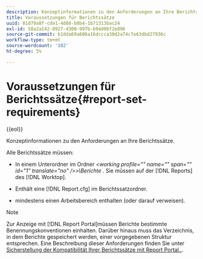 ```yaml
---
description: Konzeptinformationen zu den Anforderungen an Ihre Berichtssätze.
title: Voraussetzungen für Berichtssätze
uuid: 81d79a8f-cde1-4d86-b8b4-1b71313bac24
exl-id: 58a2a142-8927-4300-997b-b94d0bf2e896
source-git-commit: b1dda69a606a16dccca30d2a74c7e63dbd27936c
workflow-type: tm+mt
source-wordcount: '102'
ht-degree: 5%

---
```


# Voraussetzungen für Berichtssätze{#report-set-requirements}

{{eol}}

Konzeptinformationen zu den Anforderungen an Ihre Berichtssätze.

Alle Berichtssätze müssen:

* In einem Unterordner im Ordner *&lt;working profile=&quot;&quot; name=&quot;&quot; span=&quot;&quot; id=&quot;1&quot; translate=&quot;no&quot; />>\Berichte .* Sie müssen auf der [!DNL Reports] des [!DNL Worktop].

* Enthält eine [!DNL Report.cfg] im Berichtssatzordner.
* mindestens einen Arbeitsbereich enthalten (oder darauf verweisen).

>[!NOTE]
>
>Zur Anzeige mit [!DNL Report Portal]müssen Berichte bestimmte Benennungskonventionen einhalten. Darüber hinaus muss das Verzeichnis, in dem Berichte gespeichert werden, einer vorgegebenen Struktur entsprechen. Eine Beschreibung dieser Anforderungen finden Sie unter [Sicherstellung der Kompatibilität Ihrer Berichtssätze mit Report Portal..](../../home/c-rpt-oview/c-install-rpt-port/c-rpt-port-user-inter.md#section-2b141e5d198a4bbea455699126c24706).
